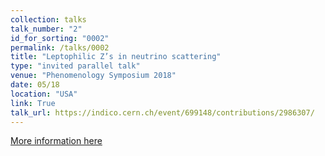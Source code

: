 ```yaml
---
collection: talks
talk_number: "2"
id_for_sorting: "0002"
permalink: /talks/0002
title: "Leptophilic Z’s in neutrino scattering" 
type: "invited parallel talk"
venue: "Phenomenology Symposium 2018"
date: 05/18
location: "USA"
link: True 
talk_url: https://indico.cern.ch/event/699148/contributions/2986307/ 
---
```


[More information here](https://indico.cern.ch/event/699148/contributions/2986307/)
